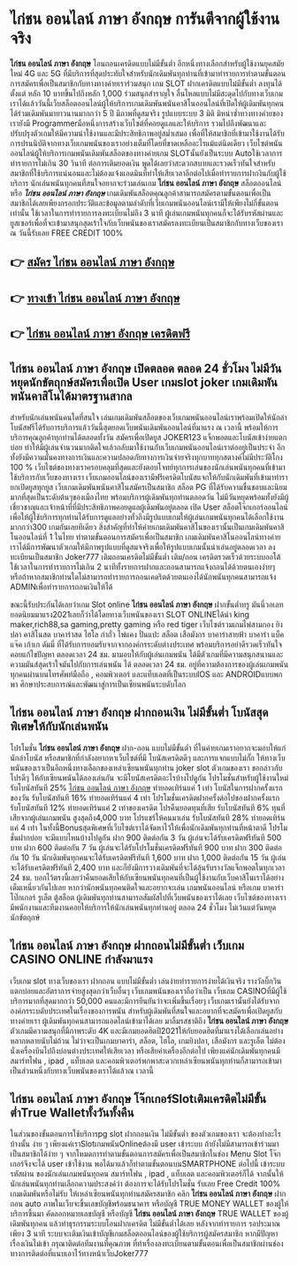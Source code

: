 # ไก่ชน ออนไลน์ ภาษา อังกฤษ  การันตีจากผู้ใช้งานจริง

**ไก่ชน ออนไลน์ ภาษา อังกฤษ** โอนถอนเครดิตแบบไม่มีขั้นต่ำ  อีกหนึ่งทางเลือกสำหรับผู้ใช้งานยุคสมัยใหม่ 4G และ 5G ที่มีบริการที่สุดประทับใจสำหรับนักเดิมพันทุกท่านที่เข้ามาทำรายการทำตามขั้นตอนการสมัครเพื่อเป็นสมาชิกกับทางทางค่ายเราร่วมสนุก เกม SLOT  ฝากเครดิตแบบไม่มีขั้นต่ำ ลงทุนได้ตั้งแต่ หลัก 10 บาทขึ้นไปถึงหลัก 1,000 ร่วมสนุกสำราญใจ ลื่นไหลแบบไม่มีสะดุดไปกับทางเว็บเกมเราได้แล้ววันนี้เว็บสล็อตออนไลน์ผู้ให้บริการเกมเดิมพันพนันคาสิโนออนไลน์ที่เปิดให้ผู้เดิมพันทุกคนได้ร่วมเดิมพันมายาวนานมากกว่า 5 ปี มีภาพที่ดูสมจริง รูปแบบระบบ 3 มิติ
มิหนำซ้ำทางทางค่ายของเรายังมี Programmerมือหนึ่งการสร้างเว็บไซต์ที่คอยดูแลและให้บริการ  รวมไปถึงพัฒนาและปรับปรุงตัวเกมให้มีความน่าใช้งานและมีประสิทธิภาพอยู่สม่ำเสมอ เพื่อที่ให้สมาชิกที่เข้ามาใช้งานได้รับการปรนนิบัติจากทางเว็บเกมพนันของเราอย่างเต็มที่โดยที่ขาดเหลืออะไรแม้แต่นิดเดียว เว็บไซต์พนันออนไลน์ผู้ให้บริการเกมพนันเดิมพันสล็อตของทางค่ายเกม  SLOTนั้นยังเป็นระบบ Autoใช้เวลาการทำรายการไม่เกิน 30 วินาที ต่อการเติมยอดเงิน พูดได้เลยว่าสะดวกสบายและรวดเร็วทันใจสำหรับสมาชิกที่ใช้บริการแน่นอนและไม่ต้องแจ้งแอดมินที่ทำให้เสียเวลาอีกต่อไปเมื่อทำรายการฝากงินกับผู้ใช้บริการ
นักเล่นพนันทุกคนที่สนใจอยากจะร่วมเล่นเกม **ไก่ชน ออนไลน์ ภาษา อังกฤษ** สล็อตออนไลน์ หรือ ***ไก่ชน ออนไลน์ ภาษา อังกฤษ*** เกมเดิมพันสล็อตคุณลูกค้าสามารถสมัครตามขั้นตอนเพื่อเป็นสมาชิกได้เลยเพียงกรอกประวัติและข้อมูลตามลำดับที่เว็บเกมพนันออนไลน์เรามีให้เพียงไม่กี่ขั้นตอนเท่านั้น ใช้เวลาในการทำรายการลงทะเบียนไม่ถึง 3 นาที ผู้เล่นเกมพนันทุกคนก็จะได้รับรหัสผ่านและยูสเซอร์เพื่อที่จะเข้ามาสนุกสุดเร้าใจกับเว็บพนันของเราสมัครลงทะเบียนเป็นสมาชิกกับทางเว็บของเราณ วันนี้รับเลย FREE CREDIT 100%

## 👉 [สมัคร ไก่ชน ออนไลน์ ภาษา อังกฤษ](https://archa888.com/)
## 👉 [ทางเข้า ไก่ชน ออนไลน์ ภาษา อังกฤษ](https://archa888.com/)
## 👉 [ไก่ชน ออนไลน์ ภาษา อังกฤษ เครดิตฟรี](https://archa888.com/)

## ไก่ชน ออนไลน์ ภาษา อังกฤษ เปิดตลอด ตลอด 24 ชั่วโมง ไม่มีวันหยุดนักขัตฤกษ์สมัครเพื่อเปิด User เกมslot joker เกมเดิมพันพนันคาสิโนได้มาตรฐานสากล

สำหรับนักเล่นพนันคนใดที่สนใจ เล่นเกมเดิมพันสล็อตของเว็บเกมพนันออนไลน์เราพร้อมเปิดให้นักล่าโบนัสฟรีได้รับการบริการแล้ววันนี้สุดยอดเว็บพนันเดิมพันออนไลน์ที่มาแรง ณ เวลานี้ พร้อมให้การบริการคุณลูกค้าทุกท่านได้ตลอดทั้งวัน สมัครเพื่อเปิดยูส JOKER123 แจ็กพอตและโบนัสเข้าง่ายแตกบ่อย ทำให้มีผู้เล่นจำนวนมากติดใจแล้วกลับมาใช้งานกับเว็บเกมพนันออนไลน์เราต่ออยู่เป็นประจำ อีกทั้งยังมีความมั่นคงทางการเงินและความปลอดภัยทางการเงินจ่ายจริงทุกบาททุกสตางค์ไม่มีประวัติโกง 100 % เว็บไซต์ของทางเราครอบคลุมที่สุดและยังตอบโจทย์ทุกการเล่นของนักเล่นพนันทุกคนที่เข้ามาใช้บริการกับเว็บของทางเรา
เว็บเกมออนไลน์ของเรามีฟรีเครดิตโบนัสแจกให้กับนักเดิมพันที่เข้ามาทำรายกเปิดยูสทุกยูส เว็บเกมเดิมพันพนันคาสิโนสมัครเป็นสมาชิก สล็อต PG ที่ได้รับความชื่นชอบและนิยมมากที่สุดเป็นระดับต้นๆของเมืองไทย พร้อมบริการผู้เดิมพันทุกท่านตลอดวัน ไม่มีวันหยุดพร้อมทั้งยังมีผู้เชี่ยวชาญและเจ้าหน้าที่ที่มีประสิทธิภาพคอยดูแลผู้เดิมพันอยู่ตลอด เปิด User สล็อตโจ๊กเกอร์ออนไลน์ เพื่อให้ผู้ใช้บริการทุกท่านได้รับการดูแลอย่างทั่วถึงมีรูปแบบเกมให้ผู้เล่นเกมพนันทุกคนได้เลือกใช้งานมากกว่า300 เกมกันเลยทีเดียว
สิ่งสำคัญที่ทำให้ค่ายเกมเดิมพันคาสิโนของเรานั้นเป็นเกมเดิมพันคาสิโนออนไลน์ที่ 1 ในไทย ทำตามขั้นตอนการสมัครเพื่อเป็นสมาชิก  เกมเดิมพันคาสิโนออนไลน์ทางค่ายเราได้มีการพัฒนาตัวเกมให้มีภาพรูปแบบที่ดูสมจจริงเพื่อให้รูปแบบเกมนั้นน่าเล่นอยู่ตลอดเวลา ลงทะเบียนเป็นสมาชิก Joker777 เติมถอนเครดิตไม่มีขั้นต่ำ เติม/ถอน เครดิตรวดเร็วด้วยระบบออโต้ ใช้เวลาในการทำรายการไม่เกิน 2 นาทีทั้งรายการฝากและถอนสามารถแจ้งถอนได้ด้วยตนเองง่ายๆ หรือถ้าหากสมาชิกท่านใดไม่สามารถทำรายการถอนเคดริตด้วยตนเองได้นักพนันทุกคนสามารถแจ้ง ADMINเพื่อทำรายการถอนเงินให้ได้

ขณะนี้รับประกันได้เลยว่าเกม Slot online **ไก่ชน ออนไลน์ ภาษา อังกฤษ** ฝากขั้นต่ำทรู มันนี่วอเลท ยอดนิยมมาแรง2021เลยก็ว่าได้โดยทางเว็บพนันของเรา SLOT ONLINEได้นำ  king maker,rich88,sa gaming,pretty gaming หรือ red tiger เว็บไซต์รวมเกมไพ่สามกอง  ยิงปลา คาสิโนสด บาคาร่าสด ไฮโล กำถั่ว ไพ่แคง ปั่นแปะ สล็อต เสือมังกร บาคาร่าสายฟ้า บาคาร่า แบ็คแจ๊ค เก้าเก ดัมมี่ ที่ได้รับการยอมรับจากจากองค์กรระดับต่างประเทศ พร้อมบริการอย่าดีรวดเร็วทันใจคอยแก้ไขปัญหา ตลอดเวลา 24 ชม. มามอบให้กับผู้เล่นเกมพนัน ได้มีตัวเกมที่มีความสนุกสนานและความมันส์สุดเร้าใจมันไปกับการเล่นพนัน ได้ ตลอดเวลา 24 ชม. อยู่ที่ความต้องการของผู้เล่นเกมพนันทุกคนผ่านบนโทรศัพท์มือถือ , คอมพิวเตอร์ และแท็บเลตที่เป็นระบบIOS และ ANDROIDแบบพกพา ศึกษาประสบการณ์และพัฒนาสู่การเป็นเซียนพนันระบดับโลก

## ไก่ชน ออนไลน์ ภาษา อังกฤษ ฝากถอนเงิน ไม่มีขั้นต่ำ โบนัสสุดพิเศษให้กับนักเล่นพนัน

โปรโมชั่น **ไก่ชน ออนไลน์ ภาษา อังกฤษ** ฝาก-ถอน แบบไม่มีขั้นต่ำ ที่ในค่ายเกมเราอยากจะมอบให้แก่  นักล่าโบนัส หรือสมาชิกที่กำลังอยากหาเว็บไซต์ที่มี โบนัสเครดิตดีๆ และการแจกแบบไม่กั๊ก ให้ทางเว็บพนันของเราเป็นอีกหนึ่งทางเลือกของเหล่าเซียนพนันทุกท่าน joker slot ตัวเกมของเรา ขอกล่าวกับโปรดีๆ ให้กับเซียนพนันได้ลองเล่นกัน จะมีโบนัสเครดิตอะไรบ้างไปดูกัน
โปรโมชั่นสำหรับผู้ใช้งานใหม่ รับโบนัสทันที 25% [ไก่ชน ออนไลน์ ภาษา อังกฤษ](https://archa888.com/) ทำยอดเทิร์นแค่ 1 เท่า
โบนัสในการฝากครั้งแรกของวัน รับโบนัสทันที 16% ทำยอดเทิร์นแค่ 4 เท่า
โปรโมชั่นเครดิตฝากครั้งต่อไปของฝากครั้งแรก รับโบนัสทันที 12% ทำยอดเทิร์นแค่ 2 เท่าของเครดิต
โปรคืนยอดทุนที่เสีย รับโบนัสทันที 6% ทุนที่เสียจากผู้เล่นเกมพนัน สูงสุดถึง4,000 บาท
โปรแชร์ให้คนมาเล่น รับโบนัสทันที 28% ทำยอดเทิร์นแค่ 4 เท่า
ในทั้งนี้Bonusสุดพิเศษที่เว็บไซต์เราได้จัดหาไว้ให้เพื่อนักเดิมพันทุกท่านที่หน้าตาดี โปรโมชั่นฝากบ่อย จะมีแบบไหนบ้างไปดูกัน
ฝาก 900 ติดต่อกัน 3 วัน ผู้เล่นจะได้รับเครดิตฟรีทันที 500 บาท
ฝาก 600 ติดต่อกัน 7 วัน ผู้เล่นจะได้รับโปรโมชั่นเครดิตฟรีทันที 900 บาท
ฝาก 300 ติดต่อกัน 10 วัน นักเดิมพันทุกคนจะได้รับเครดิตฟรีทันที 1,600 บาท
ฝาก 1,000 ติดต่อกัน 15 วัน ผู้เล่นจะได้รับเครดิตฟรีทันที 2,400 บาท
และก็ยังมีการวางเดิมพันที่จะได้ลุ้นรับรางวัลแจ็กพอตในทุกเวลา 24 ชม. บอกไว้ตรงนี้เลยว่าคืนยอดเสียให้กับเซียนพนันทุกคนที่เป็นผู้ใช้งานกับเว็บคาสิโนเราได้อย่างเต็มเหนี่ยวกันไปเลย หากว่านักพนันทุกคนติดใจและอยากจะเล่น เกมพนันออนไลน์ หรือเกม บาคาร่า โป๊กเกอร์ รูเล็ต ตู้สล็อต ผู้เดิมพันทุกท่านสามารถสัมผัสไปที่เว็บพนันของเราได้เลย เว็บไซต์ของทางเรามีพนักงานและทีมงานคอยให้บริการให้นักเล่นพนันทุกท่านอยู่ ตลอด 24 ชั่วโมง ไม่เว้นแต่วันหยุดนักขัตฤกษ์

## ไก่ชน ออนไลน์ ภาษา อังกฤษ ฝากถอนไม่มีขั้นต่ำ  เว็บเกม CASINO ONLINE กำลังมาแรง

เว็บเกม slot ทางเว็บของเรา ฝากถอน แบบไม่มีขั้นต่ำ เล่นง่ายทำรายการง่ายได้เงินจริง รางวัลบิ๊กวินแตกบ่อยและอัตราการจ่ายสูงสุดกว่าเว็บอื่นๆ เว็บเกมพนันของเราถือว่าเป็น เว็บเกม CASINOที่มีผู้ใช้บริการมากที่สุดมากกว่า 50,000 คนและมีการยืนยันว่าจะเพิ่มขึ้นเรื่อยๆ เว็บเกมเรานั้นยังได้รับจากองค์กรระบดับประเทศในเรื่องของการพนัน สำหรับผู้เดิมพันที่สนใจและอยากที่จะสมัครเพื่อเปิดยูสกับทางค่ายเรา ผู้เดิมพันทุกคนสามารถแอดไลน์เข้ามาได้เลย
	มาลิ้มรสชาติถึง **ไก่ชน ออนไลน์ ภาษา อังกฤษ** ตัวเกมมีความสนุกที่มีภาพระดับ 4K และมีเกมยอดฮิตปี2021ให้กับยอดฮิตที่มาแรงได้เลือกเล่นอย่างหลากหลายนับไม่ถ้วน  ไม่ว่าจะเป็นเกมบาคาร่า, สล็อต, ไฮโล, เกมยิงปลา, เสือมังกร และรูเล็ต ไม่ต้องนั่งเครื่องบินไปถึงบ่อนต่างประเทศให้เสียเวลา หรือเสียค่าเครื่องอีกต่อไป เพียงแค่นักเดิมพันทุกคนมีสมาร์ทโฟน , ipad , แท็บเลต และคอมพิวเตอร์พกพาสะดวกเหล่าเซียนพนันทุกท่านก็สามารถเข้ามาเป็นส่วนหนึ่งกับทางเว็บพนันของเราได้แล้วณ เวลานี้

## ไก่ชน ออนไลน์ ภาษา อังกฤษ โจ๊กเกอร์Slotเติมเครดิตไม่มีขั้นต่ำTrue Walletทั้งวันทั้งคืน

ในส่วนของขั้นตอนการใช้บริการpg slot ฝากถอนเงิน ไม่มีขั้นต่ำ ของตัวเกมของเรา จะต้องทำอะไรบ้างนั้น ง่าย ๆ เพียงแค่เราSlotเกมพนันOnlineต้องมี user เข้าระบบ ถ้ายังไม่มีสามารถเข้าร่วมมาเป็นสมาชิกได้ง่าย ๆ จากโหมดการทำตามขั้นตอนการสมัครเพื่อเป็นสมาชิกในช่อง Menu Slot โจ๊กเกอร์จึงจะได้ user เข้าใช้งาน พอได้มาแล้วก็ทำตามขั้นตอนบนSMARTPHONE ต่อไปนี้
เข้าระบบ รหัสผ่าน  ของนักเล่นเกมพนันทุกคน สมาร์ทโฟน , ipad , แท็บเลต และคอมพิวเตอร์ก็ได้
จากนั้นให้นักเล่นพนันทุกท่านเลือกความประสงค์ว่า ต้องการจะได้รับโปรโมชั่น รับเลย Free Credit 100% เกมเดิมพันหรือไม่รับ
ให้เหล่าเซียนพนันทุกท่านสมัครสมาชิก คลิก **ไก่ชน ออนไลน์ ภาษา อังกฤษ** ฝาก ถอน auto ภาพในเว็บจะขึ้นเลขบัญชีพร้อมธนาคาร หรือบัญชี TRUE MONEY WALLET ของผู้ให้บริการขึ้นมา
คัดลอกหมายเลขบัญชี หรือบัญชี **ไก่ชน ออนไลน์ ภาษา อังกฤษ** TRUE WALLET ของผู้เดิมพันทุกคน แล้วทำธุรกรรมระบบโอนฝากเครดิต ไม่มีขั้นต่ำได้เลย
หลังจากทำรายการ รอประมาณเพียง 3 นาที ระบบจะเติมเงินเข้าบัญชีเกมสล็อตออนไลน์ของผู้ใช้บริการผู้สมัครสมาชิก
หากมีปัญหาเรื่องเงินไม่เข้า กรุณาติดต่อทีมงานที่คุณภาพ ที่ทำเรื่องลงทะเบียนตามขั้นตอนเพื่อเป็นสมาชิกผ่านช่องทางการติดต่อที่แนบเอาไว้ทางหน้าเว็บJoker777


